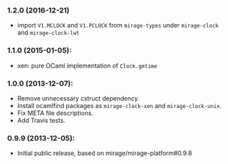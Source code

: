 ### 1.2.0 (2016-12-21)

* import `V1.MCLOCK` and `V1.PCLOCK` from `mirage-types` under `mirage-clock`
  and `mirage-clock-lwt`

### 1.1.0 (2015-01-05):

* xen: pure OCaml implementation of `Clock.gmtime`

### 1.0.0 (2013-12-07):

* Remove unnecessary cstruct dependency.
* Install ocamlfind packages as `mirage-clock-xen` and `mirage-clock-unix`.
* Fix META file descriptions.
* Add Travis tests.

### 0.9.9 (2013-12-05):

* Initial public release, based on mirage/mirage-platform#0.9.8
